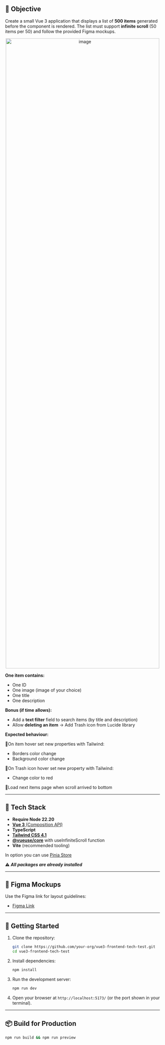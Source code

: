 ## 🎯 Objective
Create a small Vue 3 application that displays a list of **500 items** generated before the component is rendered. 
The list must support **infinite scroll** (50 items per 50) and follow the provided Figma mockups.

<p align="center">
  <img width="500" height="2048" alt="image" src="https://github.com/user-attachments/assets/b9d159d7-498e-4a04-9e98-b04673c2c7b0" />
</p>

**One item contains:**
 - One ID
 - One image (image of your choice)
 - One title
 - One description

**Bonus (if time allows):**
- Add a **text filter** field to search items (by title and description)
- Allow **deleting an item** -> Add Trash icon from Lucide library

**Expected behaviour:**

🔹On item hover set new properties with Tailwind:
 - Borders color change
 - Background color change

🔹On Trash icon hover set new property with Tailwind:
 - Change color to red 

🔹Load next items page when scroll arrived to bottom 


---

## 🧰 Tech Stack
- **Require Node 22.20**
- [**Vue 3** (Composition API)](https://vuejs.org/guide/introduction.html) 
- **TypeScript**
- [**Tailwind CSS 4.1**](https://tailwindcss.com/)
- [**@vueuse/core**](https://vueuse.org/guide/) with useInfiniteScroll function
- **Vite** (recommended tooling)
  
In option you can use [Pinia Store](https://pinia.vuejs.org/introduction.html) 

⚠ ***All packages are already installed***

---

## 📐 Figma Mockups
Use the Figma link for layout guidelines:
- [Figma Link](https://www.figma.com/design/0DdGsqvvqQ9WCdYR1dYoJZ/Exercice-Seelab-Dev?node-id=1-327&t=eiDTQSnkNf5EUreb-4)

---

## 🚀 Getting Started
1. Clone the repository:
   ```bash
   git clone https://github.com/your-org/vue3-frontend-tech-test.git
   cd vue3-frontend-tech-test
   ```
2. Install dependencies:
   ```bash
   npm install
   ```
3. Run the development server:
   ```bash
   npm run dev
   ```
4. Open your browser at `http://localhost:5173/` (or the port shown in your terminal).

---

## 📦 Build for Production
```bash
npm run build && npm run preview
```
